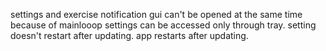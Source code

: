 
settings and exercise notification gui can't be opened at the same time because of mainlooop
settings can be accessed only through tray.
setting doesn't restart after updating.
app restarts after updating.